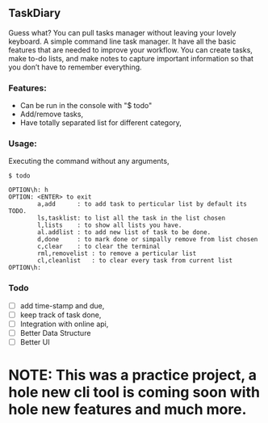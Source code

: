 ## TaskDiary 
Guess what? You can pull tasks manager without leaving your lovely keyboard. A simple command line task manager. It have all the basic features that are needed to improve your workflow. You can create tasks, make to-do lists, and make notes to capture important information so that you don’t have to remember everything.

### Features:
- Can be run in the console with "$ todo"
- Add/remove tasks,
- Have totally  separated list for different category,   

### Usage:
Executing the command without any arguments, 
```
$ todo

OPTION\h: h
OPTION: <ENTER> to exit
        a,add      : to add task to perticular list by default its TODO.
        ls,tasklist: to list all the task in the list chosen
        l,lists    : to show all lists you have.
        al.addlist : to add new list of task to be done.
        d,done     : to mark done or simpally remove from list chosen
        c,clear    : to clear the terminal
        rml,removelist : to remove a perticular list
        cl,cleanlist   : to clear every task from current list
OPTION\h: 
```

### Todo
- [ ] add time-stamp and due, 
- [ ] keep track of task done,
- [ ] Integration with online api,
- [ ] Better Data Structure 
- [ ] Better UI

# NOTE: This was a practice project, a hole new cli tool is coming soon with hole new features and much more. 
